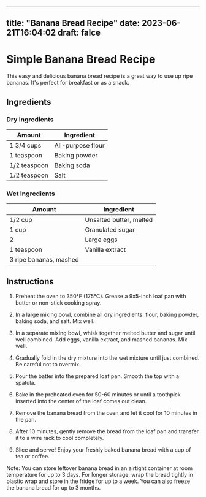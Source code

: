 
---
title: "Banana Bread Recipe"
date: 2023-06-21T16:04:02
draft: falce
---

# Simple Banana Bread Recipe

This easy and delicious banana bread recipe is a great way to use up ripe bananas. It's perfect for breakfast or as a snack. 

## Ingredients
### Dry Ingredients
| Amount | Ingredient |
| --- | --- |
| 1 3/4 cups | All-purpose flour |
| 1 teaspoon | Baking powder |
| 1/2 teaspoon | Baking soda |
| 1/2 teaspoon | Salt |

### Wet Ingredients
| Amount | Ingredient |
| --- | --- |
| 1/2 cup | Unsalted butter, melted |
| 1 cup | Granulated sugar |
| 2 | Large eggs |
| 1 teaspoon | Vanilla extract |
| 3 ripe bananas, mashed |

## Instructions

1. Preheat the oven to 350°F (175°C). Grease a 9x5-inch loaf pan with butter or non-stick cooking spray.

2. In a large mixing bowl, combine all dry ingredients: flour, baking powder, baking soda, and salt. Mix well.

3. In a separate mixing bowl, whisk together melted butter and sugar until well combined. Add eggs, vanilla extract, and mashed bananas. Mix well.

4. Gradually fold in the dry mixture into the wet mixture until just combined. Be careful not to overmix.

5. Pour the batter into the prepared loaf pan. Smooth the top with a spatula.

6. Bake in the preheated oven for 50-60 minutes or until a toothpick inserted into the center of the loaf comes out clean.

7. Remove the banana bread from the oven and let it cool for 10 minutes in the pan.

8. After 10 minutes, gently remove the bread from the loaf pan and transfer it to a wire rack to cool completely.

9. Slice and serve! Enjoy your freshly baked banana bread with a cup of tea or coffee.

Note: You can store leftover banana bread in an airtight container at room temperature for up to 3 days. For longer storage, wrap the bread tightly in plastic wrap and store in the fridge for up to a week. You can also freeze the banana bread for up to 3 months.
